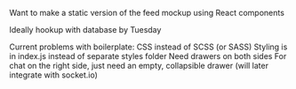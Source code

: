 Want to make a static version of the feed mockup using React components

Ideally hookup with database by Tuesday

Current problems with boilerplate:
CSS instead of SCSS (or SASS)
Styling is in index.js instead of separate styles folder
Need drawers on both sides
For chat on the right side, just need an empty, collapsible drawer (will later integrate with socket.io)
